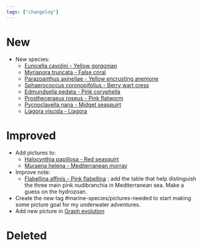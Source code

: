 ```yaml
---
tags: ["changelog"]
---
```

# New
- New species:
	- [Eunicella cavolini - Yellow gorgonian](Eunicella%20cavolini%20-%20Yellow%20gorgonian.md)
	- [Myriapora truncata - False coral](Myriapora%20truncata%20-%20False%20coral.md)
	- [Parazoanthus axinellae - Yellow encrusting anemone](Parazoanthus%20axinellae%20-%20Yellow%20encrusting%20anemone.md)
	- [Sphaerococcus coronopifolius - Berry wart cress](Sphaerococcus%20coronopifolius%20-%20Berry%20wart%20cress.md)
	- [Edmundsella pedata - Pink coryphella](Edmundsella%20pedata%20-%20Pink%20coryphella.md)
	- [Prostheceraeus roseus - Pink flatworm](Prostheceraeus%20roseus%20-%20Pink%20flatworm.md)
	- [Pycnoclavella nana - Midget seasquirt](Pycnoclavella%20nana%20-%20Midget%20seasquirt.md)
	- [Liagora viscida - Liagora](Liagora%20viscida%20-%20Liagora.md)

# Improved
- Add pictures to:
	- [Halocynthia papillosa - Red seasquirt](Halocynthia%20papillosa%20-%20Red%20seasquirt.md)
	- [Muraena helena - Mediterranean morray](Muraena%20helena%20-%20Mediterranean%20morray.md)
- Improve note:
	- [Flabellina affinis - Pink flabellina](Flabellina%20affinis%20-%20Pink%20flabellina.md) ; add the table that help distinguish the three main pink nudibranchia in Mediterranean sea. Make a guess on the hydrozoan.
- Create the new tag #marine-species/pictures-needed to start making some picture goal for my underwater adventures.
- Add new picture in [Graph evolution](Graph%20evolution.md)

# Deleted

